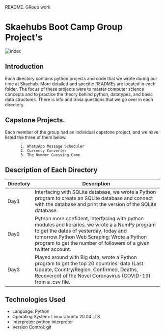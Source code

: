 
README.
GRoup work

# Skaehubs Boot Camp Group Project's

![index](https://user-images.githubusercontent.com/35099243/123341302-6bf42c00-d556-11eb-8d2e-67dcb030361b.png)

## Introduction


Each directory contains python projects and code that we wrote during our time at Skaehub. More detailed and specific READMEs are located in each folder. The focus of these projects were to master computer science concepts and to practice the theory behind python, datatypes, and basic data structures. There is info and trivia questions that we go over in each directory.

## Capstone Projects.

Each member of the group had an individual capstone project, and we have listed the three of them below.
           
           1. WhatsApp Message Scheduler
           2. Currency Converter
           3. The Number Guessing Game

## Description of Each Directory

| Directory | Description |
| --- | --- |
| Day1 | Interfacing with SQLite database, we wrote a Python program to create an SQLite database and connect with the database and print the version of the SQLite database. |
| Day2 | Python more confident, interfacing with python modules and libraries, we wrote a a NumPy program to get the dates of yesterday, today and tomorrow.Python Web Scraping: Wrote a Python program to get the number of followers of a given twitter account. |
| Day3 | Played around with Big data, wrote a Python program to get the top 20 countries' data (Last Update, Country/Region, Confirmed, Deaths, Recovered) of the Novel Coronavirus (COVID-19) from a .csv file. |


## Technologies Used

* Language: Python
* Operating System: Linux Ubuntu 20.04 LTS
* Interpreter: python interpreter
* Version Control: git

